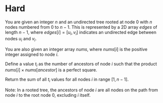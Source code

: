 # Hard

You are given an integer $n$ and an undirected tree rooted at node $0$ with $n$ nodes numbered from $0$ to $n - 1$. This is represented by a 2D array $edges$ of length $n - 1$, where $edges[i] = [u_i, v_i]$ indicates an undirected edge between nodes $u_i$ and $v_i$.

You are also given an integer array $nums$, where $nums[i]$ is the positive integer assigned to node $i$.

Define a value $t_i$ as the number of ancestors of node $i$ such that the product $nums[i] \times nums[ancestor]$ is a perfect square.

Return the sum of all $t_i$ values for all nodes $i$ in range $[1, n - 1]$.

Note: In a rooted tree, the ancestors of node $i$ are all nodes on the path from node $i$ to the root node $0$, excluding $i$ itself.

```cpp
```
